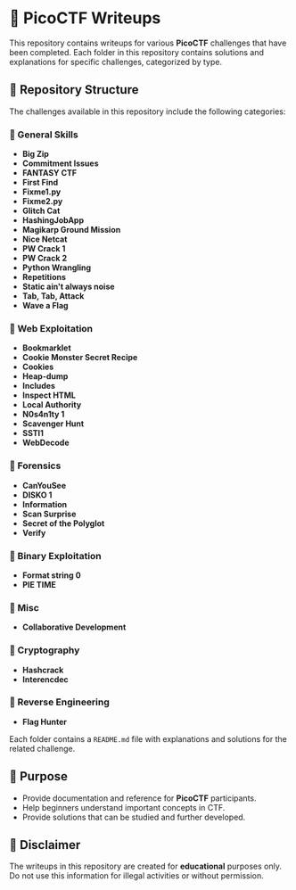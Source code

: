 # 📌 PicoCTF Writeups

This repository contains writeups for various **PicoCTF** challenges that have been completed. Each folder in this repository contains solutions and explanations for specific challenges, categorized by type.

## 📂 Repository Structure

The challenges available in this repository include the following categories:

### 🔹 General Skills
- **Big Zip**
- **Commitment Issues**
- **FANTASY CTF**
- **First Find**
- **Fixme1.py**
- **Fixme2.py**
- **Glitch Cat**
- **HashingJobApp**
- **Magikarp Ground Mission**
- **Nice Netcat**
- **PW Crack 1**
- **PW Crack 2**
- **Python Wrangling**
- **Repetitions**
- **Static ain't always noise**
- **Tab, Tab, Attack**
- **Wave a Flag**

### 🔹 Web Exploitation
- **Bookmarklet**
- **Cookie Monster Secret Recipe**
- **Cookies**
- **Heap-dump**
- **Includes**
- **Inspect HTML**
- **Local Authority**
- **N0s4n1ty 1**
- **Scavenger Hunt**
- **SSTI1**
- **WebDecode**

### 🔹 Forensics
- **CanYouSee**
- **DISKO 1**
- **Information**
- **Scan Surprise**
- **Secret of the Polyglot**
- **Verify**

### 🔹 Binary Exploitation
- **Format string 0**
- **PIE TIME**

### 🔹 Misc
- **Collaborative Development**  

### 🔹 Cryptography
- **Hashcrack**
- **Interencdec**  

### 🔹 Reverse Engineering
- **Flag Hunter** 

Each folder contains a `README.md` file with explanations and solutions for the related challenge.

## 🚀 Purpose
- Provide documentation and reference for **PicoCTF** participants.
- Help beginners understand important concepts in CTF.
- Provide solutions that can be studied and further developed.

## 📜 Disclaimer
The writeups in this repository are created for **educational** purposes only. Do not use this information for illegal activities or without permission.
